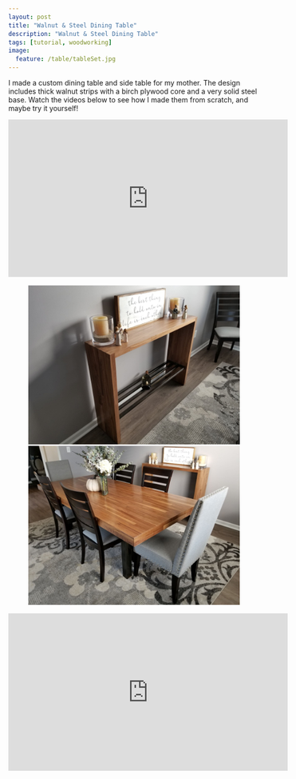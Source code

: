 ```yaml
---
layout: post
title: "Walnut & Steel Dining Table"
description: "Walnut & Steel Dining Table"
tags: [tutorial, woodworking]
image:
  feature: /table/tableSet.jpg
---
```

I made a custom dining table and side table for my mother. The design includes thick walnut strips with a birch plywood core and a very solid steel base. Watch the videos below to see how I made them from scratch, and maybe try it yourself!

<iframe width="560" height="315" src="https://www.youtube-nocookie.com/embed/_L7mW7nexso" frameborder="0" allow="autoplay; encrypted-media" allowfullscreen></iframe>

<figure class="half">
	<img src="/images/table/smallTable.jpg" alt="">
	<img src="/images/table/tableSet2.jpg" alt="">
</figure>

<iframe width="560" height="315" src="https://www.youtube-nocookie.com/embed/_zOJJlOJYIM" frameborder="0" allow="autoplay; encrypted-media" allowfullscreen></iframe>

